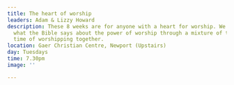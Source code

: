 ```yaml
---
title: The heart of worship
leaders: Adam & Lizzy Howard
description: These 8 weeks are for anyone with a heart for worship. We will explore
  what the Bible says about the power of worship through a mixture of teaching and
  time of worshipping together.
location: Gaer Christian Centre, Newport (Upstairs)
day: Tuesdays
time: 7.30pm
image: ''

---
```


